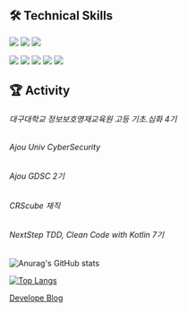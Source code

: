 ## 🛠 Technical Skills

  <img src="https://img.shields.io/badge/Java-007396?style=flat-square&logo=Java&logoColor=white"/></a>
  <img src="https://img.shields.io/badge/Kotlin-7F52FF?style=flat-square&logo=Kotlin&logoColor=white"/></a>
  <img src="https://img.shields.io/badge/Javascript-ffb13b?style=flat-square&logo=javascript&logoColor=white"/></a>

  <img src="https://img.shields.io/badge/SpringBoot-6DB33F?style=flat-square&logo=Spring&logoColor=white"/></a>
  <img src="https://img.shields.io/badge/JPA-A830CC?style=flat-square&logo=Jpa&logoColor=white"/></a>
  <img src="https://img.shields.io/badge/Mybatis-A830CC?style=flat-square&logo=Mybatis&logoColor=white"/></a>
  <img src="https://img.shields.io/badge/Querydsl-A830CC?style=flat-square&logo=Querydsl&logoColor=white"/></a>
  <img src="https://img.shields.io/badge/Oracle-F80000?style=flat-square&logo=Oracle&logoColor=white"/></a>
  
  

## 🏆 Activity
<h6>대구대학교 정보보호영재교육원 고등 기초.심화 4기</h6>
<h6>Ajou Univ CyberSecurity</h6>
<h6>Ajou GDSC 2기</h6>
<h6>CRScube 재직</h6>
<h6>NextStep TDD, Clean Code with Kotlin 7기</h6>


![Anurag's GitHub stats](https://github-readme-stats.vercel.app/api?username=Ho-Ya-Ho&count_private=true&show_icons=true)

[![Top Langs](https://github-readme-stats.vercel.app/api/top-langs/?username=Ho-Ya-Ho)](https://github.com/Ho-Ya-Ho/github-readme-stats)

[Develope Blog](https://ppaggonghacker.tistory.com/)
